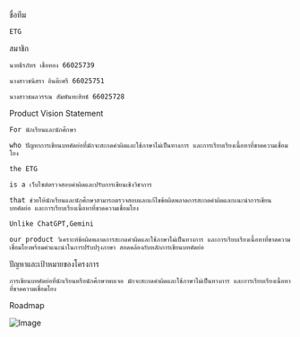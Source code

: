 ชื่อทีม 
  
    ETG
  
สมาชิก 
  
    นายธีรภัทร เชื้อทอง 66025739
  
    นางสาวชนิสรา อินต๊ะศรี 66025751
  
    นางสาวธมลวรรณ สัมพันทะสิทธ์ 66025728
  
Product Vision Statement 

    For นักเรียนและนักศึกษา
  
    who ปัญหาการเขียนบทคัดย่อที่มักจะสะกดคำผิดและใช้ภาษาไม่เป็นทางการ และการเรียบเรียงเนื้อหาที่ขาดความเชื่อมโยง
  
 	the ETG
  
 	is a เว็บไซต์ตรวจสอบคำผิดและปรับการเขียนเชิงวิชาการ
  
 	that ช่วยให้นักเรียนและนักศึกษาสามารถตรวจสอบและแก้ไขข้อผิดพลาดการสะกดคำผิดและเเนะนำการเขียนบทคัดย่อ และการเรียบเรียงเนื้อหาที่ขาดความเชื่อมโยง
  
 	Unlike ChatGPT,Gemini
  
    our product วิเคราะห์ข้อผิดพลาดการสะกดคำผิดและใช้ภาษาไม่เป็นทางการ และการเรียบเรียงเนื้อหาที่ขาดความเชื่อมโยงพร้อมคำแนะนำในการปรับปรุงภาษา สอดคล้องกับหลักการเขียนบทคัดย่อ
  

ปัญหาและเป้าหมายของโครงการ

    การเขียนบทคัดย่อที่นักเรียนหรือนักศึกษาพบเจอ มักจะสะกดคำผิดและใช้ภาษาไม่เป็นทางการ และการเรียบเรียงเนื้อหาที่ขาดความเชื่อมโยง 
    
Roadmap 

  ![Image](https://github.com/user-attachments/assets/ec10d938-0904-43a5-b22a-9bc73d439672)
